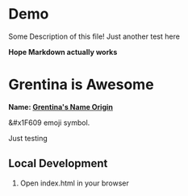 # Demo 

Some Description of this file!
Just another test here

<b>Hope Markdown actually works</b>

# Grentina is Awesome
<b>Name: <a href ="www.cnn.com"> Grentina's Name Origin <a/></b>

<span>&#x1F609</span> emoji symbol.</p>
Just testing 

## Local Development 

1. Open index.html in your browser
